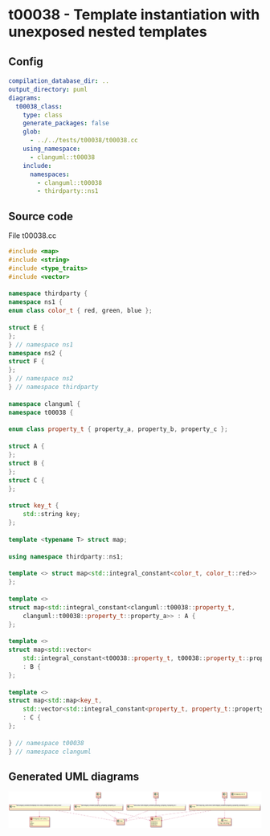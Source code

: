 # t00038 - Template instantiation with unexposed nested templates
## Config
```yaml
compilation_database_dir: ..
output_directory: puml
diagrams:
  t00038_class:
    type: class
    generate_packages: false
    glob:
      - ../../tests/t00038/t00038.cc
    using_namespace:
      - clanguml::t00038
    include:
      namespaces:
        - clanguml::t00038
        - thirdparty::ns1
```
## Source code
File t00038.cc
```cpp
#include <map>
#include <string>
#include <type_traits>
#include <vector>

namespace thirdparty {
namespace ns1 {
enum class color_t { red, green, blue };

struct E {
};
} // namespace ns1
namespace ns2 {
struct F {
};
} // namespace ns2
} // namespace thirdparty

namespace clanguml {
namespace t00038 {

enum class property_t { property_a, property_b, property_c };

struct A {
};
struct B {
};
struct C {
};

struct key_t {
    std::string key;
};

template <typename T> struct map;

using namespace thirdparty::ns1;

template <> struct map<std::integral_constant<color_t, color_t::red>> : E {
};

template <>
struct map<std::integral_constant<clanguml::t00038::property_t,
    clanguml::t00038::property_t::property_a>> : A {
};

template <>
struct map<std::vector<
    std::integral_constant<t00038::property_t, t00038::property_t::property_b>>>
    : B {
};

template <>
struct map<std::map<key_t,
    std::vector<std::integral_constant<property_t, property_t::property_c>>>>
    : C {
};

} // namespace t00038
} // namespace clanguml

```
## Generated UML diagrams
![t00038_class](./t00038_class.svg "Template instantiation with unexposed nested templates")
